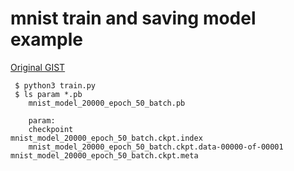 # mnist train and saving model example  
[Original GIST](https://gist.github.com/bigsnarfdude/95c19664f5f8aa5b8b403308c5d42b23)

```
 $ python3 train.py
 $ ls param *.pb
    mnist_model_20000_epoch_50_batch.pb

    param:
    checkpoint                         mnist_model_20000_epoch_50_batch.ckpt.index
    mnist_model_20000_epoch_50_batch.ckpt.data-00000-of-00001  mnist_model_20000_epoch_50_batch.ckpt.meta
```
